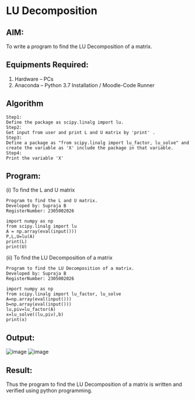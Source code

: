 # LU Decomposition 

## AIM:
To write a program to find the LU Decomposition of a matrix.

## Equipments Required:
1. Hardware – PCs
2. Anaconda – Python 3.7 Installation / Moodle-Code Runner

## Algorithm
```
Step1:
Define the package as scipy.linalg import lu.
Step2:
Get input from user and print L and U matrix by 'print' .
Step3:
Define a package as "from scipy.linalg import lu_factor, lu_solve" and create the variable as 'X' include the package in that variable.  
Step4:
Print the variable 'X'
```

## Program:
(i) To find the L and U matrix
```
Program to find the L and U matrix.
Developed by: Supraja B
RegisterNumber: 2305002026

import numpy as np
from scipy.linalg import lu
A = np.array(eval(input()))
P,L,U=lu(A)
print(L)
print(U)
```
(ii) To find the LU Decomposition of a matrix
```
Program to find the LU Decomposition of a matrix.
Developed by: Supraja B
RegisterNumber: 2305002026

import numpy as np
from scipy.linalg import lu_factor, lu_solve
A=np.array(eval(input()))
b=np.array(eval(input()))
lu,piv=lu_factor(A)
x=lu_solve((lu,piv),b)
print(x)
```

## Output:
![image](https://github.com/Supraja0510/LU-Decomposition/assets/155217478/04858f78-dcd1-480f-bc0c-eee4167f18b1)
![image](https://github.com/Supraja0510/LU-Decomposition/assets/155217478/025f8d40-1613-43e7-a8b3-a7f1de6ac573)




## Result:
Thus the program to find the LU Decomposition of a matrix is written and verified using python programming.


